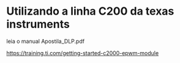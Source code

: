 # Utilizando a linha C200 da texas instruments

leia o manual Apostila_DLP.pdf

https://training.ti.com/getting-started-c2000-epwm-module

